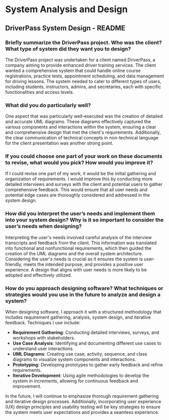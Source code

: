 # System Analysis and Design

## DriverPass System Design - README

### Briefly summarize the DriverPass project. Who was the client? What type of system did they want you to design?

The DriverPass project was undertaken for a client named DriverPass, a company aiming to provide enhanced driver training services. The client wanted a comprehensive system that could handle online course registrations, practice tests, appointment scheduling, and data management for driving lessons. The system needed to cater to different types of users, including students, instructors, admins, and secretaries, each with specific functionalities and access levels.

### What did you do particularly well?

One aspect that was particularly well-executed was the creation of detailed and accurate UML diagrams. These diagrams effectively captured the various components and interactions within the system, ensuring a clear and comprehensive design that met the client's requirements. Additionally, the clear communication of technical concepts in non-technical language for the client presentation was another strong point.

### If you could choose one part of your work on these documents to revise, what would you pick? How would you improve it?

If I could revise one part of my work, it would be the initial gathering and organization of requirements. I would improve this by conducting more detailed interviews and surveys with the client and potential users to gather comprehensive feedback. This would ensure that all user needs and potential edge cases are thoroughly considered and addressed in the system design.

### How did you interpret the user’s needs and implement them into your system design? Why is it so important to consider the user’s needs when designing?

Interpreting the user's needs involved careful analysis of the interview transcripts and feedback from the client. This information was translated into functional and nonfunctional requirements, which then guided the creation of the UML diagrams and the overall system architecture. Considering the user's needs is crucial as it ensures the system is user-friendly, meets the intended purpose, and provides a positive user experience. A design that aligns with user needs is more likely to be adopted and effectively utilized.

### How do you approach designing software? What techniques or strategies would you use in the future to analyze and design a system?

When designing software, I approach it with a structured methodology that includes requirement gathering, analysis, system design, and iterative feedback. Techniques I use include:

- **Requirement Gathering**: Conducting detailed interviews, surveys, and workshops with stakeholders.
- **Use Case Analysis**: Identifying and documenting different use cases to understand user interactions.
- **UML Diagrams**: Creating use case, activity, sequence, and class diagrams to visualize system components and interactions.
- **Prototyping**: Developing prototypes to gather early feedback and refine requirements.
- **Iterative Development**: Using agile methodologies to develop the system in increments, allowing for continuous feedback and improvement.

In the future, I will continue to emphasize thorough requirement gathering and iterative design processes. Additionally, incorporating user experience (UX) design principles and usability testing will be key strategies to ensure the system meets user expectations and provides a seamless experience.

